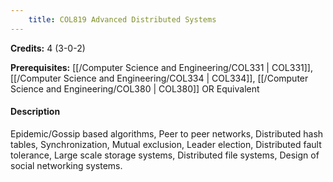 ```yaml
---
    title: COL819 Advanced Distributed Systems
---
```

**Credits:** 4 (3-0-2)



**Prerequisites:** [[/Computer Science and Engineering/COL331 | COL331]], [[/Computer Science and Engineering/COL334 | COL334]], [[/Computer Science and Engineering/COL380 | COL380]] OR Equivalent

#### Description 
Epidemic/Gossip based algorithms, Peer to peer networks, Distributed hash tables, Synchronization, Mutual exclusion, Leader election, Distributed fault tolerance, Large scale storage systems, Distributed file systems, Design of social networking systems.